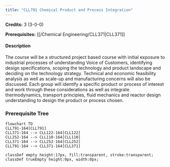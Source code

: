 ```yaml
---
title: "CLL791 Chemical Product and Process Integration"
---
```

**Credits:** 3 (3-0-0)

**Prerequisites:** [[/Chemical Engineering/CLL371|CLL371]]

#### Description
The course will be a structured project based course with initial exposure to industrial processes of understanding Voice of Customers, identifying design specifications, scoping the technology and product landscape and deciding on the technology strategy. Technical and economic feasibility analysis as well as scale-up and manufacturing concerns will also be discussed. Each group will identify a specific product or process of interest and work through these considerations as well as integrate thermodynamics, transport principles, fluid mechanics and reactor design understanding to design the product or process chosen.

### Prerequisite Tree

```mermaid
flowchart TD
CLL791-164[CLL791]
CLL371-164 --> CLL122-164[CLL122]
CLL252-164 --> CLL110-164[CLL110]
CLL371-164 --> CLL252-164[CLL252]
CLL791-164 --> CLL371-164[CLL371]

classDef empty height:17px, fill:transparent, stroke:transparent;
classDef trueEmpty height:0px, width:0px;
```